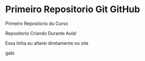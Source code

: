 # Primeiro Repositorio Git GitHub
 Primeiro Repositorio do Curso 

Repositorio Criando Durante Aula!

Essa linha eu alterei diretamente no site 

gabi